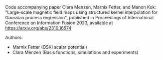 Code accompanying paper Clara Menzen, Marnix Fetter, and Manon Kok: "Large-scale magnetic field maps using structured kernel interpolation for Gaussian process regression", published in Proceedings of International Conference on Information Fusion 2023, available at https://arxiv.org/abs/2310.16574

Authors:
- Marnix Fetter (DSKI scalar potential)
- Clara Menzen (Basis functions, simulations and experiments)
